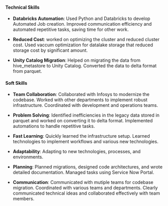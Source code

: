 #### Technical Skills

- **Databricks Automation**: Used Python and Databricks to develop Automated Job creation. Improved communication efficiency and automated repetitive tasks, saving time for other work.

- **Reduced Cost**: worked on optimizing the cluster and reduced cluster cost. Used vaccum optimization for datalake storage that reduced storage cost by significant amount.

- **Unity Catalog Migration**: Helped on migrating the data from hive_metastore to Unity Catalog. Converted the data to delta format from parquet.

#### Soft Skills

- **Team Collaboration**: Collaborated with Infosys to modernize the codebase. Worked with other departments to implement robust infrastructure. Coordinated with development and operations teams.

- **Problem Solving**: Identified inefficiencies in the legacy data stored in parquet and worked on converting it to delta format. Implemented automations to handle repetitive tasks.

- **Fast Learning**: Quickly learned the infrastructure setup. Learned technologies to implement workflows and various new technologies.

- **Adaptability**: Adapting to new technologies, processes, and environments.

- **Planning**: Planned migrations, designed code architectures, and wrote detailed documentation. Managed tasks using Service Now Portal.

- **Communication**: Communicated with mutiple teams for codebase migration. Coordinated with various teams and departments. Clearly communicated technical ideas and collaborated effectively with team members.
